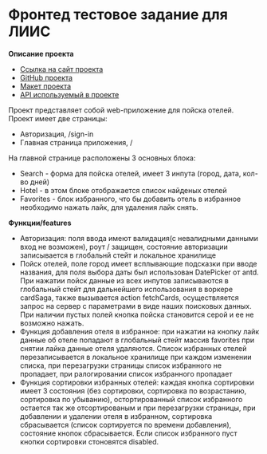 # Фронтед тестовое задание для ЛИИС

**Описание проекта**
 * [Ссылка на сайт проекта]( https://project-movies.ru/)
 * [GitHub проекта]( https://github.com/alexholm222/movies-explorer-frontend/)
 * [Макет проекта]( https://www.figma.com/file/PxI4ycD6GMGSpxOZ2NbFBO/React-Test%2FSimple-Hotel-Check-(Copy)?node-id=1-30&t=BrULN1j6c9fgTj7R-0)
 * [API используемый в проекте]( https://support.travelpayouts.com/hc/ru/articles/115000343268-API-%D0%B4%D0%B0%D0%BD%D0%BD%D1%8B%D1%85-%D0%BE%D1%82%D0%B5%D0%BB%D0%B5%D0%B9)

Проект представляет собой web-приложение для пойска отелей.  
 Проект имеет две страницы:  
* Авторизация, /sign-in
* Главная страница приложения, / 
  
 На главной странице расположены 3 основных блока:   
* Search - форма для пойска отелей, имеет 3 инпута (город, дата, кол-во дней)  
* Hotel - в этом блоке отображается список найденых отелей  
* Favorites - блок избранного, что бы добавить отель в избранное необходимо нажать лайк, для удаления лайк снять.  

**Функции/features**
* Авторизация: поля ввода имеют валидация(с невалидными данными вход не возможен), роут / защищен, состояние авторизации записывается в глобальнй стейт и локальное хранилище
* Пойск отелей, поле город имеет всплывающие подсказки при вводе названия, для поля выбора даты был использован DatePicker от antd. При нажатии пойск данные из всех инпутов записываются в глобальный стейт для дальнейшего использования в воркере cardSaga, также вызывается action fetchCards, осуществляется запрос на сервер с параметрами в виде наших поисковых данных. При наличии пустых полей кнопка пойска становится серой и ее не возможно нажать.
* Функция добавления отеля в избранное: при нажатии на кнопку лайк данные об отеле попадают в глобальный стейт массив favorites при снятии лайка данные отеля удаляются. Список избранных отелей перезаписывается в локальное хранилище при каждом изменении списка, при перезагрузки страницы список избранного не пропадает, при ралогировании список избранного пропадает
* Функция сортировки избранных отелей: каждая кнопка сортировки имеет 3 состояния (без сортировки, сортировка по возрастанию, сортировка по убыванию), остортированный список избранного остается так же отсортированым и при перезагрузки страницы, при добавлении и удалении  отеля в избранном, сортировка сбрасывается (список сортируется по времени добавления), состояние кнопок сбрасывается. Если список избранного пуст кнопки сортировки стоновятся disabled.  
